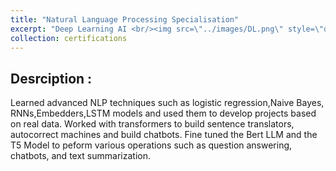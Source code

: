 ```yaml
---
title: "Natural Language Processing Specialisation"
excerpt: "Deep Learning AI <br/><img src=\"../images/DL.png\" style=\"display: block; margin-left: auto; margin-right: auto; width: 50%;\"/>"
collection: certifications
---
```


## Desrciption :

Learned advanced NLP techniques such as logistic regression,Naive Bayes, RNNs,Embedders,LSTM models and used them to develop projects based on real data. 
Worked with transformers to build sentence translators, autocorrect machines and build chatbots. 
Fine tuned the Bert LLM and the T5 Model to peform various operations such as question answering, chatbots, and text summarization.